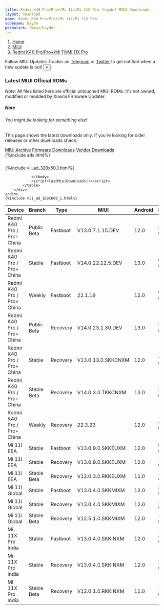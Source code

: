 ```yaml
---
title: Redmi K40 Pro/Pro+/Mi 11i/Mi 11X Pro (haydn) MIUI Downloads
layout: download
name: Redmi K40 Pro/Pro+/Mi 11i/Mi 11X Pro
codename: haydn
permalink: /miui/haydn/
---
```

<nav aria-label="breadcrumb">
    <ol class="breadcrumb">
        <li class="breadcrumb-item"><a href="/">Home</a></li>
        <li class="breadcrumb-item"><a href="/miui/">MIUI</a></li>
        <li class="breadcrumb-item active" aria-current="page"><a href="/miui/haydn/">Redmi K40 Pro/Pro+/Mi 11i/Mi 11X Pro</a></li>
    </ol>
</nav>
<div class="alert alert-primary alert-dismissible fade show" role="alert">
    Follow MIUI Updates Tracker on <a href="https://t.me/MIUIUpdatesTracker" class="alert-link">Telegram</a>
     or <a href="https://twitter.com/MiFwUpdater" class="alert-link">Twitter</a> to get notified when a new update is out!
    <button type="button" class="close" data-dismiss="alert" aria-label="Close">
        <span aria-hidden="true">&times;</span>
    </button>
</div>

### Latest MIUI Official ROMs
*Note*: All files listed here are official untouched MIUI ROMs. It's not owned, modified or modded by Xiaomi Firmware Updater.
<div class="card">
  <div class="card-body">
    <h5 class="card-title">Note</h5>
    <h6 class="card-subtitle mb-2 text-muted">You might be looking for something else!</h6>
    <p class="card-text">This page shows the latest downloads only.
     If you're looking for older releases or other downloads check:</p>
    <a href="/archive/miui/haydn/" class="card-link">MIUI Archive</a>
    <a href="/firmware/haydn/" class="card-link">Firmware Downloads</a>
    <a href="/vendor/haydn/" class="card-link">Vendor Downloads</a>
  </div>
</div>
{%include ads.html%}
<div class="row justify-content-center">
    <div class="col-10">
        <div class="table-responsive-md" style="margin-top: 25px;">
            {%include vli_ad_320x50_1.html%}
            <table id="miui" class="display dt-responsive nowrap compact table table-striped table-hover table-sm">
                <thead class="thead-dark">
                    <tr>
                        <th data-ref="device">Device</th>
                        <th data-ref="branch">Branch</th>
                        <th data-ref="type">Type</th>
                        <th data-ref="miui">MIUI</th>
                        <th data-ref="android">Android</th>
                        <th data-ref="size">Size</th>
                        <th data-ref="size">Date</th>
                        <th data-ref="link">Link</th>
                    </tr>
                </thead>
                <tbody>
                <tr><td>Redmi K40 Pro / Pro+ China</td><td>Public Beta</td><td>Fastboot</td><td>V13.0.7.1.15.DEV</td><td>12.0</td><td>5.3 GB</td><td>2022-03-15</td><td><a href="/miui/haydn/public beta/V13.0.7.1.15.DEV/">Download</a></td></tr>
<tr><td>Redmi K40 Pro / Pro+ China</td><td>Stable</td><td>Fastboot</td><td>V14.0.22.12.5.DEV</td><td>13.0</td><td>6.8 GB</td><td>2022-12-05</td><td><a href="/miui/haydn/stable/V14.0.22.12.5.DEV/">Download</a></td></tr>
<tr><td>Redmi K40 Pro / Pro+ China</td><td>Weekly</td><td>Fastboot</td><td>22.1.19</td><td>12.0</td><td>6.0 GB</td><td>2022-01-19</td><td><a href="/miui/haydn/weekly/22.1.19/">Download</a></td></tr>
<tr><td>Redmi K40 Pro / Pro+ China</td><td>Public Beta</td><td>Recovery</td><td>V14.0.23.1.30.DEV</td><td>13.0</td><td>5.8 GB</td><td>2023-02-03</td><td><a href="/miui/haydn/public beta/V14.0.23.1.30.DEV/">Download</a></td></tr>
<tr><td>Redmi K40 Pro / Pro+ China</td><td>Stable</td><td>Recovery</td><td>V13.0.13.0.SKKCNXM</td><td>12.0</td><td>4.5 GB</td><td>2022-11-26</td><td><a href="/miui/haydn/stable/V13.0.13.0.SKKCNXM/">Download</a></td></tr>
<tr><td>Redmi K40 Pro / Pro+ China</td><td>Stable Beta</td><td>Recovery</td><td>V14.0.3.0.TKKCNXM</td><td>13.0</td><td>5.7 GB</td><td>2023-01-10</td><td><a href="/miui/haydn/stable beta/V14.0.3.0.TKKCNXM/">Download</a></td></tr>
<tr><td>Redmi K40 Pro / Pro+ China</td><td>Weekly</td><td>Recovery</td><td>22.3.23</td><td>12.0</td><td>4.6 GB</td><td>2022-03-24</td><td><a href="/miui/haydn/weekly/22.3.23/">Download</a></td></tr>
<tr><td>Mi 11i EEA</td><td>Stable</td><td>Fastboot</td><td>V13.0.9.0.SKKEUXM</td><td>12.0</td><td>6.0 GB</td><td>2022-11-15</td><td><a href="/miui/haydn/stable/V13.0.9.0.SKKEUXM/">Download</a></td></tr>
<tr><td>Mi 11i EEA</td><td>Stable</td><td>Recovery</td><td>V13.0.9.0.SKKEUXM</td><td>12.0</td><td>3.5 GB</td><td>2023-01-16</td><td><a href="/miui/haydn/stable/V13.0.9.0.SKKEUXM/">Download</a></td></tr>
<tr><td>Mi 11i EEA</td><td>Stable Beta</td><td>Recovery</td><td>V12.0.3.0.RKKEUXM</td><td>11.0</td><td>3.1 GB</td><td>2021-05-18</td><td><a href="/miui/haydn/stable beta/V12.0.3.0.RKKEUXM/">Download</a></td></tr>
<tr><td>Mi 11i Global</td><td>Stable</td><td>Fastboot</td><td>V13.0.4.0.SKKMIXM</td><td>12.0</td><td>5.9 GB</td><td>2022-11-15</td><td><a href="/miui/haydn/stable/V13.0.4.0.SKKMIXM/">Download</a></td></tr>
<tr><td>Mi 11i Global</td><td>Stable</td><td>Recovery</td><td>V13.0.4.0.SKKMIXM</td><td>12.0</td><td>3.5 GB</td><td>2022-11-26</td><td><a href="/miui/haydn/stable/V13.0.4.0.SKKMIXM/">Download</a></td></tr>
<tr><td>Mi 11i Global</td><td>Stable Beta</td><td>Recovery</td><td>V12.5.1.0.SKKMIXM</td><td>12.0</td><td>3.4 GB</td><td>2021-10-04</td><td><a href="/miui/haydn/stable beta/V12.5.1.0.SKKMIXM/">Download</a></td></tr>
<tr><td>Mi 11X Pro India</td><td>Stable</td><td>Fastboot</td><td>V13.0.4.0.SKKINXM</td><td>12.0</td><td>4.3 GB</td><td>2022-09-28</td><td><a href="/miui/haydn/stable/V13.0.4.0.SKKINXM/">Download</a></td></tr>
<tr><td>Mi 11X Pro India</td><td>Stable</td><td>Recovery</td><td>V13.0.4.0.SKKINXM</td><td>12.0</td><td>3.3 GB</td><td>2022-10-08</td><td><a href="/miui/haydn/stable/V13.0.4.0.SKKINXM/">Download</a></td></tr>
<tr><td>Mi 11X Pro India</td><td>Stable Beta</td><td>Recovery</td><td>V12.0.1.0.RKKINXM</td><td>11.0</td><td>2.9 GB</td><td>2021-05-11</td><td><a href="/miui/haydn/stable beta/V12.0.1.0.RKKINXM/">Download</a></td></tr>

                </tbody>
                <script>loadMiuiDownloads()</script>
            </table>
        </div>
    </div>
    {%include vli_ad_160x600_1.html%}
</div>
